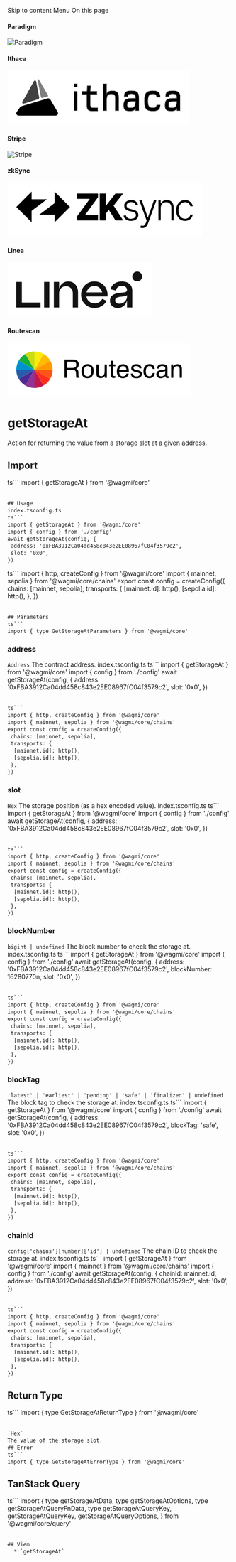 Skip to content 
Menu
On this page
#### Paradigm
![Paradigm](https://raw.githubusercontent.com/wevm/.github/main/content/sponsors/paradigm-light.svg)
#### Ithaca
![Ithaca](https://raw.githubusercontent.com/wevm/.github/main/content/sponsors/ithaca-light.svg)
#### Stripe
![Stripe](https://raw.githubusercontent.com/wevm/.github/main/content/sponsors/stripe-light.svg)
#### zkSync
![zkSync](https://raw.githubusercontent.com/wevm/.github/main/content/sponsors/zksync-light.svg)
#### Linea
![Linea](https://raw.githubusercontent.com/wevm/.github/main/content/sponsors/linea-light.svg)
#### Routescan
![Routescan](https://raw.githubusercontent.com/wevm/.github/main/content/sponsors/routescan-light.svg)
# getStorageAt ​
Action for returning the value from a storage slot at a given address.
## Import ​
ts```
import { getStorageAt } from '@wagmi/core'
```

## Usage ​
index.tsconfig.ts
ts```
import { getStorageAt } from '@wagmi/core'
import { config } from './config'
await getStorageAt(config, {
 address: '0xFBA3912Ca04dd458c843e2EE08967fC04f3579c2',
 slot: '0x0',
})
```

ts```
import { http, createConfig } from '@wagmi/core'
import { mainnet, sepolia } from '@wagmi/core/chains'
export const config = createConfig({
 chains: [mainnet, sepolia],
 transports: {
  [mainnet.id]: http(),
  [sepolia.id]: http(),
 },
})
```

## Parameters ​
ts```
import { type GetStorageAtParameters } from '@wagmi/core'
```

### address ​
`Address`
The contract address.
index.tsconfig.ts
ts```
import { getStorageAt } from '@wagmi/core'
import { config } from './config'
await getStorageAt(config, {
 address: '0xFBA3912Ca04dd458c843e2EE08967fC04f3579c2', 
 slot: '0x0',
})
```

ts```
import { http, createConfig } from '@wagmi/core'
import { mainnet, sepolia } from '@wagmi/core/chains'
export const config = createConfig({
 chains: [mainnet, sepolia],
 transports: {
  [mainnet.id]: http(),
  [sepolia.id]: http(),
 },
})
```

### slot ​
`Hex`
The storage position (as a hex encoded value).
index.tsconfig.ts
ts```
import { getStorageAt } from '@wagmi/core'
import { config } from './config'
await getStorageAt(config, {
 address: '0xFBA3912Ca04dd458c843e2EE08967fC04f3579c2',
 slot: '0x0', 
})
```

ts```
import { http, createConfig } from '@wagmi/core'
import { mainnet, sepolia } from '@wagmi/core/chains'
export const config = createConfig({
 chains: [mainnet, sepolia],
 transports: {
  [mainnet.id]: http(),
  [sepolia.id]: http(),
 },
})
```

### blockNumber ​
`bigint | undefined`
The block number to check the storage at.
index.tsconfig.ts
ts```
import { getStorageAt } from '@wagmi/core'
import { config } from './config'
await getStorageAt(config, {
 address: '0xFBA3912Ca04dd458c843e2EE08967fC04f3579c2',
 blockNumber: 16280770n, 
 slot: '0x0',
})
```

ts```
import { http, createConfig } from '@wagmi/core'
import { mainnet, sepolia } from '@wagmi/core/chains'
export const config = createConfig({
 chains: [mainnet, sepolia],
 transports: {
  [mainnet.id]: http(),
  [sepolia.id]: http(),
 },
})
```

### blockTag ​
`'latest' | 'earliest' | 'pending' | 'safe' | 'finalized' | undefined`
The block tag to check the storage at.
index.tsconfig.ts
ts```
import { getStorageAt } from '@wagmi/core'
import { config } from './config'
await getStorageAt(config, {
 address: '0xFBA3912Ca04dd458c843e2EE08967fC04f3579c2',
 blockTag: 'safe', 
 slot: '0x0',
})
```

ts```
import { http, createConfig } from '@wagmi/core'
import { mainnet, sepolia } from '@wagmi/core/chains'
export const config = createConfig({
 chains: [mainnet, sepolia],
 transports: {
  [mainnet.id]: http(),
  [sepolia.id]: http(),
 },
})
```

### chainId ​
`config['chains'][number]['id'] | undefined`
The chain ID to check the storage at.
index.tsconfig.ts
ts```
import { getStorageAt } from '@wagmi/core'
import { mainnet } from '@wagmi/core/chains'
import { config } from './config'
await getStorageAt(config, {
 chainId: mainnet.id, 
 address: '0xFBA3912Ca04dd458c843e2EE08967fC04f3579c2',
 slot: '0x0',
})
```

ts```
import { http, createConfig } from '@wagmi/core'
import { mainnet, sepolia } from '@wagmi/core/chains'
export const config = createConfig({
 chains: [mainnet, sepolia],
 transports: {
  [mainnet.id]: http(),
  [sepolia.id]: http(),
 },
})
```

## Return Type ​
ts```
import { type GetStorageAtReturnType } from '@wagmi/core'
```

`Hex`
The value of the storage slot.
## Error ​
ts```
import { type GetStorageAtErrorType } from '@wagmi/core'
```

## TanStack Query ​
ts```
import {
 type getStorageAtData,
 type getStorageAtOptions,
 type getStorageAtQueryFnData,
 type getStorageAtQueryKey,
 getStorageAtQueryKey,
 getStorageAtQueryOptions,
} from '@wagmi/core/query'
```

## Viem ​
  * `getStorageAt`


